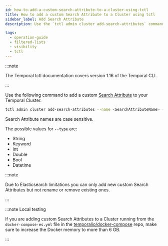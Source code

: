 ```yaml
---
id: how-to-add-a-custom-search-attribute-to-a-cluster-using-tctl
title: How to add a custom Search Attribute to a Cluster using tctl
sidebar_label: Add Search Attribute
description: Use the `tctl admin cluster add-search-attributes` command to add a custom Search Attribute to your Temporal Cluster.

tags:
  - operation-guide
  - filtered-lists
  - visibility
  - tctl
---
```


:::note

The Temporal tctl documentation covers version 1.16 of the Temporal CLI.

:::

Use the following command to add a custom [Search Attribute](/concepts/what-is-a-search-attribute) to your Temporal Cluster.

```bash
tctl admin cluster add-search-attributes --name <SearchAttributeName> --type <SearchAttributeValueType>
```

Search Attribute names are case sensitive.

The possible values for `--type` are:

- String
- Keyword
- Int
- Double
- Bool
- Datetime

:::note

Due to Elasticsearch limitations you can only add new custom Search Attributes but not rename or remove existing ones.

:::

:::note Local testing

If you are adding custom Search Attributes to a Cluster running from the `docker-compose-es.yml` file in the [temporalio/docker-compose](https://github.com/temporalio/docker-compose) repo, make sure to increase the Docker memory to more than 6 GB.

:::
